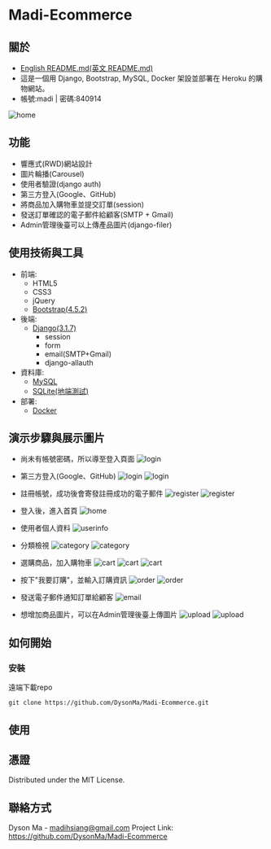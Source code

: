 # Madi-Ecommerce

## 關於

* [English README.md(英文 README.md)](https://github.com/DysonMa/Madi-Ecommerce/blob/master/README.md)
* 這是一個用 Django, Bootstrap, MySQL, Docker 架設並部署在 Heroku 的購物網站。
* 帳號:madi | 密碼:840914

![home](/static/githubImages/4.PNG)

## 功能
* 響應式(RWD)網站設計
* 圖片輪播(Carousel)
* 使用者驗證(django auth)
* 第三方登入(Google、GitHub)
* 將商品加入購物車並提交訂單(session)
* 發送訂單確認的電子郵件給顧客(SMTP + Gmail)
* Admin管理後臺可以上傳產品圖片(django-filer)

## 使用技術與工具
* 前端:
    - HTML5
    - CSS3
    - jQuery
    - [Bootstrap(4.5.2)](https://getbootstrap.com/)
* 後端:
    - [Django(3.1.7)](https://www.djangoproject.com/)
        - session
        - form
        - email(SMTP+Gmail)
        - django-allauth  
* 資料庫:
    - [MySQL](https://www.mysql.com/)
    - [SQLite(地端測試)](https://www.sqlite.org/index.html)
* 部署:
    - [Docker](https://www.docker.com/)

## 演示步驟與展示圖片

* 尚未有帳號密碼，所以導至登入頁面
![login](/static/githubImages/14.PNG)

* 第三方登入(Google、GitHub)
![login](/static/githubImages/15.PNG)
![login](/static/githubImages/16.PNG)

* 註冊帳號，成功後會寄發註冊成功的電子郵件
![register](/static/githubImages/17.PNG)
![register](/static/githubImages/18.PNG)

* 登入後，進入首頁
![home](/static/githubImages/4.PNG)

* 使用者個人資料
![userinfo](/static/githubImages/7.PNG)

* 分類檢視
![category](/static/githubImages/5.PNG)
![category](/static/githubImages/6.PNG)

* 選購商品，加入購物車
![cart](/static/githubImages/8.PNG)
![cart](/static/githubImages/9.PNG)
![cart](/static/githubImages/10.PNG)

* 按下"我要訂購"，並輸入訂購資訊
![order](/static/githubImages/11.PNG)
![order](/static/githubImages/12.PNG)

* 發送電子郵件通知訂單給顧客
![email](/static/githubImages/13.PNG)

* 想增加商品圖片，可以在Admin管理後臺上傳圖片
![upload](/static/githubImages/1.PNG)
![upload](/static/githubImages/2.PNG)

## 如何開始
### 安裝
遠端下載repo
```
git clone https://github.com/DysonMa/Madi-Ecommerce.git
```
## 使用


## 憑證
Distributed under the MIT License.

## 聯絡方式
Dyson Ma - madihsiang@gmail.com
Project Link: https://github.com/DysonMa/Madi-Ecommerce

